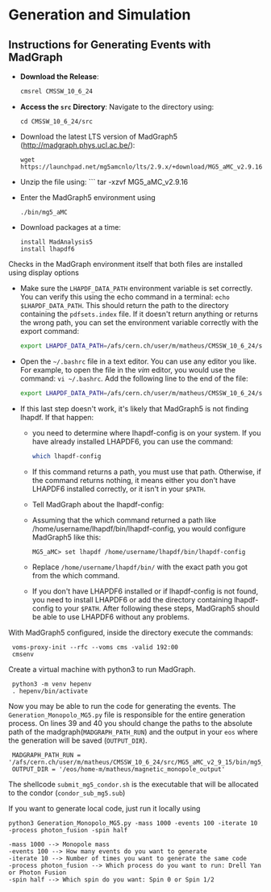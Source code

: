 # Generation and Simulation

## Instructions for Generating Events with MadGraph

- **Download the Release**:
    ```bash
    cmsrel CMSSW_10_6_24

- **Access the `src` Directory**:
    Navigate to the directory using:
    ```
    cd CMSSW_10_6_24/src

- Download the latest LTS version of MadGraph5 (http://madgraph.phys.ucl.ac.be/):
   ```
   wget https://launchpad.net/mg5amcnlo/lts/2.9.x/+download/MG5_aMC_v2.9.16.tar.gz

- Unzip the file using:
      ```
      tar -xzvf MG5_aMC_v2.9.16

- Enter the MadGraph5 environment using
     ```
     ./bin/mg5_aMC
- Download packages at a time:
    ```
    install MadAnalysis5
    install lhapdf6
Checks in the MadGraph environment itself that both files are installed using display options

- Make sure the `LHAPDF_DATA_PATH` environment variable is set correctly. You can verify this using the echo command in a terminal: `echo $LHAPDF_DATA_PATH`. This should return the path to the directory containing the `pdfsets.index` file. If it doesn't return anything or returns the wrong path, you can set the environment variable correctly with the export command:
   ```bash
   export LHAPDF_DATA_PATH=/afs/cern.ch/user/m/matheus/CMSSW_10_6_24/src/MG5_aMC_v2_9_15/HEPTools/lhapdf6_py3/share/LHAPDF

- Open the `~/.bashrc` file in a text editor. You can use any editor you like. For example, to open the file in the *vim* editor, you would use the command: `vi ~/.bashrc`. Add the following line to the end of the file:
   ```bash
   export LHAPDF_DATA_PATH=/afs/cern.ch/user/m/matheus/CMSSW_10_6_24/src/MG5_aMC_v2_9_15/HEPTools/lhapdf6_py3/share/LHAPDF

- If this last step doesn't work, it's likely that MadGraph5 is not finding lhapdf. If that happen:

   - you need to determine where lhapdf-config is on your system. If you have already installed LHAPDF6, you can use the command:
     ```bash
     which lhapdf-config

   - If this command returns a path, you must use that path. Otherwise, if the command returns nothing, it means either you don't have LHAPDF6 installed correctly, or it isn't in your `$PATH`.

   - Tell MadGraph about the lhapdf-config:

   - Assuming that the which command returned a path like /home/username/lhapdf/bin/lhapdf-config, you would configure MadGraph5 like this:

     ```
     MG5_aMC> set lhapdf /home/username/lhapdf/bin/lhapdf-config

   - Replace `/home/username/lhapdf/bin/` with the exact path you got from the which command.

   - If you don't have LHAPDF6 installed or if lhapdf-config is not found, you need to install LHAPDF6 or add the directory containing lhapdf-config to your `$PATH`. After following these steps, MadGraph5 should be able to use LHAPDF6 without any problems.
  
   
With MadGraph5 configured, inside the directory execute the commands:

    
     voms-proxy-init --rfc --voms cms -valid 192:00
     cmsenv

Create a virtual machine with python3 to run MadGraph.

    
     python3 -m venv hepenv
     . hepenv/bin/activate


Now you may be able to run the code for generating the events.
The `Generation_Monopolo_MG5.py` file is responsible for the entire generation process. On lines 39 and 40 you should change the paths to the absolute path of the madgraph(`MADGRAPH_PATH_RUN`) and the output in your `eos` where the generation will be saved (`OUTPUT_DIR`).

    
     MADGRAPH_PATH_RUN = '/afs/cern.ch/user/m/matheus/CMSSW_10_6_24/src/MG5_aMC_v2_9_15/bin/mg5_aMC'
     OUTPUT_DIR = '/eos/home-m/matheus/magnetic_monopole_output'

The shellcode `submit_mg5_condor.sh` is the executable that will be allocated to the condor (`condor_sub_mg5.sub`)

If you want to generate local code, just run it locally using

   ```
   python3 Generation_Monopolo_MG5.py -mass 1000 -events 100 -iterate 10 -process photon_fusion -spin half

   -mass 1000 --> Monopole mass
   -events 100 --> How many events do you want to generate
   -iterate 10 --> Number of times you want to generate the same code
   -process photon_fusion --> Which process do you want to run: Drell Yan or Photon Fusion
   -spin half --> Which spin do you want: Spin 0 or Spin 1/2
